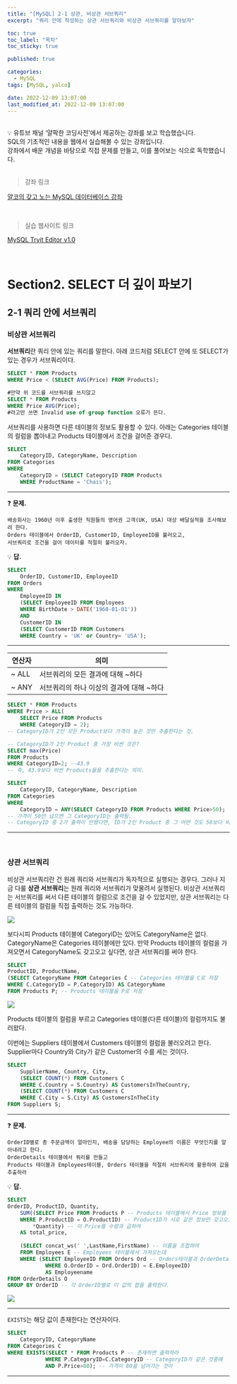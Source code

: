 ```yaml
---
title: "[MySQL] 2-1 상관, 비상관 서브쿼리"
excerpt: "쿼리 안에 작성하는 상관 서브쿼리와 비상관 서브쿼리를 알아보자"

toc: true
toc_label: "목차"
toc_sticky: true

published: true

categories:
  - MySQL
tags: [MySQL, yalco]

date: 2022-12-09 13:07:00
last_modified_at: 2022-12-09 13:07:00
---
```


<br>

<div class="notice--primary" markdown="1">
💡 유튜브 채널 ‘얄팍한 코딩사전’에서 제공하는 강좌를 보고 학습했습니다. <br>
SQL의 기초적인 내용을 웹에서 실습해볼 수 있는 강좌입니다. <br>
강좌에서 배운 개념을 바탕으로 직접 문제를 만들고, 이를 풀어보는 식으로 독학했습니다.
</div>

<br>

> 강좌 링크

[얄코의 갖고 노는 MySQL 데이터베이스 강좌](https://www.yalco.kr/lectures/sql/)

<br>

> 실습 웹사이트 링크

[MySQL Tryit Editor v1.0](https://www.w3schools.com/mysql/trymysql.asp?filename=trysql_select_all) 

<br>

# Section2. SELECT 더 깊이 파보기

## 2-1 쿼리 안에 서브쿼리

### **비상관 서브쿼리**

**서브쿼리**란 쿼리 안에 있는 쿼리를 말한다. 아래 코드처럼 SELECT 안에 또 SELECT가 있는 경우가 서브쿼리이다.

```sql
SELECT * FROM Products
WHERE Price < (SELECT AVG(Price) FROM Products);

#만약 위 코드를 서브쿼리를 쓰지않고
SELECT * FROM Products
WHERE Price AVG(Price);
#라고만 쓰면 Invalid use of group function 오류가 뜬다.
```

서브쿼리를 사용하면 다른 테이블의 정보도 활용할 수 있다. 아래는 Categories 테이블의 컬럼을 뽑아내고 Products 테이블에서 조건을 걸어준 경우다.

```sql
SELECT
	CategoryID, CategoryName, Description
FROM Categories
WHERE
	CategoryID = (SELECT CategoryID FROM Products
    WHERE ProductName = 'Chais');
```

---


❓ **문제.** 
```
배송회사는 1960년 이후 출생한 직원들의 영어권 고객(UK, USA) 대상 배달실적을 조사해보려 한다. 
Orders 테이블에서 OrderID, CustomerID, EmployeeID를 불러오고, 
서브쿼리로 조건을 걸어 데이터를 적절히 불러오자.
```

💡 **답.**

```sql
SELECT
	OrderID, CustomerID, EmployeeID
FROM Orders
WHERE
	EmployeeID IN
    (SELECT EmployeeID FROM Employees
    WHERE BirthDate > DATE('1960-01-01'))
    AND
    CustomerID IN
    (SELECT CustomerID FROM Customers
    WHERE Country = 'UK' or Country= 'USA');
```

---

| 연산자 | 의미 |
| --- | --- |
| ~ ALL | 서브쿼리의 모든 결과에 대해 ~하다 |
| ~ ANY | 서브쿼리의 하나 이상의 결과에 대해 ~하다 |

```sql
SELECT * FROM Products
WHERE Price > ALL(
	SELECT Price FROM Products
    WHERE CategoryID = 2);
-- CategoryID가 2인 모든 Product보다 가격이 높은 것만 추출한다는 것.

-- CategoryID가 2인 Product 중 가장 비싼 것은?
SELECT max(Price)
FROM Products
WHERE CategoryID=2; --43.9
-- 즉, 43.9보다 비싼 Products들을 추출한다는 의미.
```

```sql
SELECT
	CategoryID, CategoryName, Description
FROM Categories
WHERE
	CategoryID = ANY(SELECT CategoryID FROM Products WHERE Price>50);
-- 가격이 50만 넘으면 그 CategoryID는 출력됨. 
-- CategoryID 중 2가 출력이 안됐다면, ID가 2인 Product 중 그 어떤 것도 50보다 비싼 게 없다는 의미.
```

---

<br>

### **상관 서브쿼리**

비상관 서브쿼리란 건 원래 쿼리와 서브쿼리가 독자적으로 실행되는 경우다. 그러나 지금 다룰 **상관 서브쿼리**는 원래 쿼리와 서브쿼리가 맞물려서 실행된다. 비상관 서브쿼리는 서브쿼리를 써서 다른 테이블의 컬럼으로 조건을 걸 수 있었지만, 상관 서브쿼리는 다른 테이블의 컬럼을 직접 출력하는 것도 가능하다.

<img src="https://user-images.githubusercontent.com/115082062/206619591-e3b65c23-646f-426d-9f44-535f9b229da2.jpg">

보다시피 Products 테이블에 CategoryID는 있어도 CategoryName은 없다. CategoryName은 Categories 테이블에만 있다. 만약 Products 테이블의 컬럼을 가져오면서 CategoryName도 갖고오고 싶다면, 상관 서브쿼리를 써야 한다.

```sql
SELECT 
ProductID, ProductName,
(SELECT CategoryName FROM Categories C -- Categories 테이블을 C로 저장
WHERE C.CategoryID = P.CategoryID) AS CategoryName
FROM Products P; -- Products 테이블을 P로 저장
```

<img src="https://user-images.githubusercontent.com/115082062/206619816-ac8220c8-6386-4d18-bf72-abc0ee70dad1.jpg">

Products 테이블의 컬럼을 부르고 Categories 테이블(다른 테이블)의 컬럼까지도 불러왔다.

이번에는 Suppliers 테이블에서 Customers 테이블의 컬럼을 불러오려고 한다. Supplier마다 Country와 City가 같은 Customer의 수를 세는 것이다.

```sql
SELECT 
	SupplierName, Country, City,
    (SELECT COUNT(*) FROM Customers C
    WHERE C.Country = S.Country) AS CustomersInTheCountry,
    (SELECT COUNT(*) FROM Customers C
    WHERE C.City = S.City) AS CustomersInTheCity
FROM Suppliers S;
```

---

❓ **문제.**  
```
OrderID별로 총 주문금액이 얼마인지, 배송을 담당하는 Employee의 이름은 무엇인지를 알아내려고 한다. 
OrderDetails 테이블에서 쿼리를 만들고 
Products 테이블과 Employees테이블, Orders 테이블을 적절히 서브쿼리에 활용하여 값을 추출하라
```

💡 **답.**

```sql
SELECT 
OrderID, ProductID, Quantity,
	SUM((SELECT Price FROM Products P -- Products 테이블에서 Price 정보를 갖고오는데
    WHERE P.ProductID = O.ProductID) -- ProductID가 서로 같은 정보만 갖고오고
		*Quantity) -- 이 Price를 수량과 곱하여
    AS total_price,
    
    (SELECT concat_ws(' ',LastName,FirstName) -- 이름을 조합하여
    FROM Employees E -- Employees 테이블에서 가져오는데
    WHERE (SELECT EmployeeID FROM Orders Ord -- Orders테이블과 OrderDetails테이블의 OrderID가 같은 경우의 EmployeeID랑 같은 경우에만 갖고온다.
    		WHERE O.OrderID = Ord.OrderID) = E.EmployeeID) 
            AS Employeename
FROM OrderDetails O
GROUP BY OrderID -- 각 OrderID별로 이 값의 합을 출력한다.
```

<img src="https://user-images.githubusercontent.com/115082062/206619927-92e21b90-0eca-4a65-b3ee-7f6d65ad2a1e.jpg">

---

`EXISTS`는 해당 값이 존재한다는 연산자이다.

```sql
SELECT
	CategoryID, CategoryName
FROM Categories C
WHERE EXISTS(SELECT * FROM Products P -- 존재하면 출력하라
			WHERE P.CategoryID=C.CategoryID -- CategoryID가 같은 것중에
            AND P.Price>80); -- 가격이 80을 넘어가는 것이
```

---